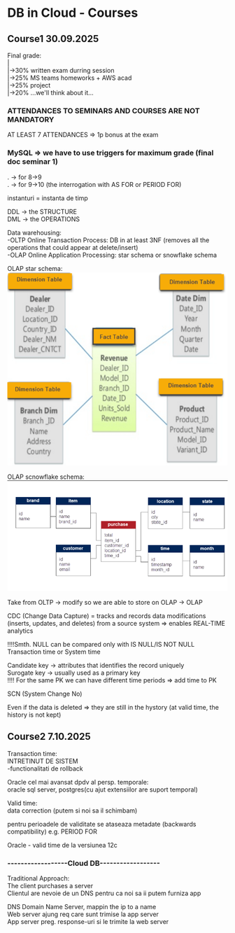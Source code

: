 # DB in Cloud - Courses
## Course1 30.09.2025
Final grade:    
|   
|->30% written exam durring session     
|->25% MS teams homeworks + AWS acad    
|->25% project  
|->20% ...we'll think about it...   
### ATTENDANCES TO SEMINARS AND COURSES ARE NOT MANDATORY
AT LEAST 7 ATTENDANCES => 1p bonus at the exam  
### MySQL => we have to use triggers for maximum grade (final doc seminar 1)
. -> for 8->9   
. -> for 9->10  (the interrogation with AS FOR or PERIOD FOR)  

instanturi = instanta de timp   
    
DDL -> the STRUCTURE    
DML -> the OPERATIONS   
    
Data warehousing:   
-OLTP Online Transaction Process: DB in at least 3NF (removes all the operations that could appear at delete/insert)    
-OLAP Online Application Processing: star schema or snowflake schema    
   
OLAP star schema:   
![star schema img](../images/olap_star_schema.png)  
    
OLAP scnowflake schema:     
![snowflake schema img](../images/olap_snowflake_schema.png)
    
Take from OLTP -> modify so we are able to store on OLAP -> OLAP    
    
CDC (Change Data Capture) = tracks and records data modifications (inserts, updates, and deletes) from a source system => enables REAL-TIME analytics     
    
!!!!Smth. NULL can be compared only with IS NULL/IS NOT NULL    
Transaction time or System time     
    
Candidate key -> attributes that identifies the record uniquely     
Surogate key -> usually used as a primary key   
!!!! For the same PK we can have different time periods => add time to PK   
    
SCN (System Change No)  
    
Even if the data is deleted => they are still in the hystory (at valid time, the history is not kept)  
    
## Course2 7.10.2025

Transaction time:  
INTRETINUT DE SISTEM  
-functionalitati de rollback  
  
Oracle cel mai avansat dpdv al persp. temporale:  
oracle sql server, postgres(cu ajut extensiilor are suport temporal)  
  
  
Valid time:  
data correction (putem si noi sa il schimbam)  
  
pentru perioadele de validitate se ataseaza metadate (backwards compatibility) e.g. PERIOD FOR  
  
Oracle - valid time de la versiunea 12c  
  
### ------------------Cloud DB------------------  
  
Traditional Approach:  
The client purchases a server  
Clientul are nevoie de un DNS pentru ca noi sa ii putem furniza app  
  
DNS Domain Name Server, mappin the ip to a name  
Web server ajung req care sunt trimise la app server  
App server preg. response-uri si le trimite la web server  

